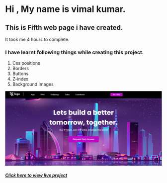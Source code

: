 # Hi , My name is vimal kumar.


## This is Fifth web page i have created.
It took me 4 hours to complete. 
### I have learnt following things while creating this project.
1. Css positions
2. Borders
3. Buttons
4. Z-index
5. Background Images

[![main page clickable image](./screenshots/main-page.png)](www.google.com)


  ##### [Click here to view live project](www.google.com "click here to view page")